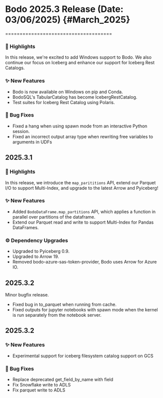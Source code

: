 # Bodo 2025.3 Release (Date: 03/06/2025) {#March_2025}
=====================================

### 🎉 Highlights

In this release, we're excited to add Windows support to Bodo. We also continue our focus on Iceberg and enhance our support for Iceberg Rest Catalogs.

### ✨ New Features

 - Bodo is now available on Windows on pip and Conda.
 - BodoSQL's TabularCatalog has become IcebergRestCatalog.
 - Test suites for Iceberg Rest Catalog using Polaris.

### 🐛 Bug Fixes

 - Fixed a hang when using spawn mode from an interactive Python session.
 - Fixed an incorrect output array type when rewriting free variables to arguments in UDFs

## 2025.3.1

### 🎉 Highlights

In this release, we introduce the `map_parititions` API, extend our Parquet I/O to support Multi-Index, and upgrade to the latest Arrow and Pyiceberg!

### ✨ New Features

 - Added `BodoDataFrame.map_partitions` API, which applies a function in parallel over partitions of the dataframe.
 - Extend our Parquet read and write to support Multi-Index for Pandas DataFrames.

### ⚙️ Dependency Upgrades

 - Upgraded to Pyiceberg 0.9.
 - Upgraded to Arrow 19.
 - Removed bodo-azure-sas-token-provider, Bodo uses Arrow for Azure IO.

## 2025.3.2
Minor bugfix release.
- Fixed bug in to_parquet when running from cache.
- Fixed outputs for jupyter notebooks with spawn mode when the kernel is run separately from the notebook server.

## 2025.3.2
### ✨ New Features
- Experimental support for iceberg filesystem catalog support on GCS

### 🐛 Bug Fixes
- Replace deprecated get_field_by_name with field
- Fix Snowflake write to ADLS
- Fix parquet write to ADLS
